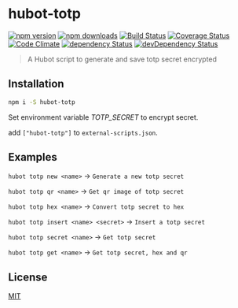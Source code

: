 # hubot-totp

[![npm version](https://img.shields.io/npm/v/hubot-totp.svg?style=flat-square)](https://www.npmjs.com/package/hubot-totp)
[![npm downloads](https://img.shields.io/npm/dm/hubot-totp.svg?style=flat-square)](https://www.npmjs.com/package/hubot-totp)
[![Build Status](https://img.shields.io/travis/lgaticaq/hubot-totp.svg?style=flat-square)](https://travis-ci.org/lgaticaq/hubot-totp)
[![Coverage Status](https://img.shields.io/coveralls/lgaticaq/hubot-totp/master.svg?style=flat-square)](https://coveralls.io/github/lgaticaq/hubot-totp?branch=master)
[![Code Climate](https://img.shields.io/codeclimate/github/lgaticaq/hubot-totp.svg?style=flat-square)](https://codeclimate.com/github/lgaticaq/hubot-totp)
[![dependency Status](https://img.shields.io/david/lgaticaq/hubot-totp.svg?style=flat-square)](https://david-dm.org/lgaticaq/hubot-totp#info=dependencies)
[![devDependency Status](https://img.shields.io/david/dev/lgaticaq/hubot-totp.svg?style=flat-square)](https://david-dm.org/lgaticaq/hubot-totp#info=devDependencies)

> A Hubot script to generate and save totp secret encrypted

## Installation
```bash
npm i -S hubot-totp
```

Set environment variable *TOTP_SECRET* to encrypt secret.

add `["hubot-totp"]` to `external-scripts.json`.

## Examples

`hubot totp new <name>` -> `Generate a new totp secret`

`hubot totp qr <name>` -> `Get qr image of totp secret`

`hubot totp hex <name>` -> `Convert totp secret to hex`

`hubot totp insert <name> <secret>` -> `Insert a totp secret`

`hubot totp secret <name>` -> `Get totp secret`

`hubot totp get <name>` -> `Get totp secret, hex and qr`

## License

[MIT](https://tldrlegal.com/license/mit-license)
